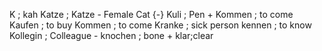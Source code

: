 K ; kah
Katze ; Katze - Female Cat {-}
Kuli ; Pen +
Kommen ; to come
Kaufen ; to buy
Kommen ; to come
Kranke ; sick person
kennen ; to know
Kollegin ; Colleague -
knochen ; bone +
klar;clear
